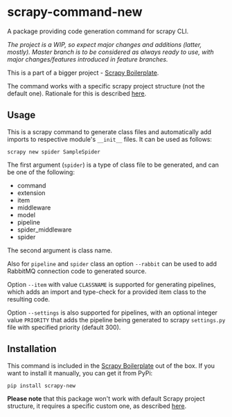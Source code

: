 # scrapy-command-new

A package providing code generation command for scrapy CLI.

*The project is a WIP, so expect major changes and additions (latter, mostly).
Master branch is to be considered as always ready to use, with major changes/features introduced in feature branches.*

This is a part of a bigger project - [Scrapy Boilerplate](https://github.com/KristobalJunta/scrapy-boilerplate).

The command works with a specific scrapy project structure (not the default one). Rationale for this is described [here](https://github.com/KristobalJunta/scrapy-boilerplate#file-and-folder-structure).

## Usage

This is a scrapy command to generate class files and automatically add imports to respective module's `__init__` files. It can be used as follows:

```
scrapy new spider SampleSpider
```

The first argument (`spider`) is a type of class file to be generated, and can be one of the following:

- command
- extension
- item
- middleware
- model
- pipeline
- spider_middleware
- spider

The second argument is class name.

Also for `pipeline` and `spider` class an option `--rabbit` can be used to add RabbitMQ connection code to generated source.

Option `--item` with value `CLASSNAME` is supported for generating pipelines, which adds an import and type-check for a provided item class to the resulting code.

Option `--settings` is also supported for pipelines, with an optional integer value `PRIORITY` that adds the pipeline being generated to scrapy `settings.py` file with specified priority (default 300).

## Installation

This command is included in the [Scrapy Boilerplate](https://github.com/KristobalJunta/scrapy-boilerplate) out of the box. If you want to install it manually, you can get it from PyPi:

```
pip install scrapy-new
```

**Please note** that this package won't work with default Scrapy project structure, it requires a specific custom one, as described [here](https://github.com/KristobalJunta/scrapy-boilerplate#file-and-folder-structure).
